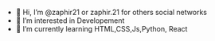 - 👋 Hi, I’m @zaphir21 or zaphir.21 for others social networks
- 👀 I’m interested in Developement 
- 🌱 I’m currently learning HTML,CSS,Js,Python, React

<!---
laiadev/laiadev is a ✨ special ✨ repository because its `README.md` (this file) appears on your GitHub profile.
You can click the Preview link to take a look at your changes.
--->
